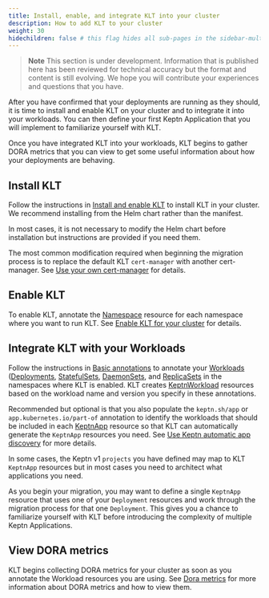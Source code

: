 ```yaml
---
title: Install, enable, and integrate KLT into your cluster
description: How to add KLT to your cluster
weight: 30
hidechildren: false # this flag hides all sub-pages in the sidebar-multicard.html
---
```


> **Note**
This section is under development.
Information that is published here has been reviewed for technical accuracy
but the format and content is still evolving.
We hope you will contribute your experiences
and questions that you have.

After you have confirmed that your deployments are running as they should,
it is time to install and enable KLT on your cluster
and to integrate it into your workloads.
You can then define your first Keptn Application
that you will implement to familiarize yourself with KLT.

Once you have integrated KLT into your workloads,
KLT begins to gather DORA metrics
that you can view to get some useful information
about how your deployments are behaving.

## Install KLT

Follow the instructions in
[Install and enable KLT](../../install/install.md)
to install KLT in your cluster.
We recommend installing from the Helm chart
rather than the manifest.

In most cases,
it is not necessary to modify the Helm chart before installation
but instructions are provided if you need them.

The most common modification required when beginning the migration process
is to replace the default KLT `cert-manager` with another cert-manager.
See
[Use your own cert-manager](../../install/cert-manager.md) for details.

## Enable KLT

To enable KLT, annotate the
[Namespace](https://kubernetes.io/docs/concepts/overview/working-with-objects/namespaces/)
resource for each namespace where you want to run KLT.
See
[Enable KLT for your cluster](../../install/install.md/#enable-klt-for-your-cluster)
for details.

## Integrate KLT with your Workloads

Follow the instructions in
[Basic annotations](../../implementing/integrate/#basic-annotations)
to annotate your
[Workloads](https://kubernetes.io/docs/concepts/workloads/)
([Deployments](https://kubernetes.io/docs/concepts/workloads/controllers/deployment/),
[StatefulSets](https://kubernetes.io/docs/concepts/workloads/controllers/statefulset/),
[DaemonSets](https://kubernetes.io/docs/concepts/workloads/controllers/daemonset/),
and
[ReplicaSets](https://kubernetes.io/docs/concepts/workloads/controllers/replicaset/)
in the namespaces where KLT is enabled.
KLT creates
[KeptnWorkload](../../crd-ref/lifecycle/v1alpha3/#keptnworkload)
resources based on the workload name and version you specify
in these annotations.

Recommended but optional is that you also populate the
`keptn.sh/app` or `app.kubernetes.io/part-of` annotation
to identify the workloads that should be included in each
[KeptnApp](../../yaml-crd-ref/app.md)
resource
so that KLT can automatically generate the `KeptnApp` resources you need.
See
[Use Keptn automatic app discovery](../../implementing/integrate/#use-keptn-automatic-app-discovery)
for more details.

In some cases, the Keptn v1 `projects` you have defined
may map to KLT `KeptnApp` resources
but in most cases you need to architect
what applications you need.

As you begin your migration,
you may want to define a single `KeptnApp` resource
that uses one of your `Deployment` resources
and work through the migration process for that one `Deployment`.
This gives you a chance to familiarize yourself with KLT
before introducing the complexity of multiple Keptn Applications.

## View DORA metrics

KLT begins collecting DORA metrics for your cluster
as soon as you annotate the Workload resources you are using.
See
[Dora metrics](../../../implementing/dora.md)
for more information about DORA metrics
and how to view them.
